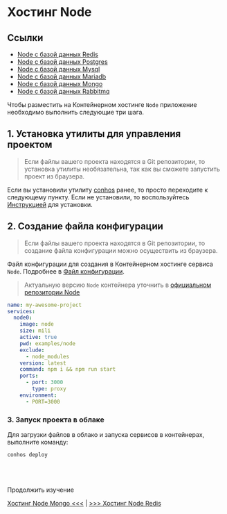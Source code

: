 # Хостинг Node

## Ссылки

- [Node с базой данных Redis](./HostingNodeRedis.md)  
- [Node с базой данных Postgres](./HostingNodePostgres.md)  
- [Node с базой данных Mysql](./HostingNodeMysql.md)  
- [Node с базой данных Mariadb](./HostingNodeMariadb.md)  
- [Node с базой данных Mongo](./HostingNodeMongo.md)  
- [Node с базой данных Rabbitmq](./HostingNodeRabbitmq.md)  


Чтобы разместить на Контейнерном хостинге `Node` приложение необходимо выполнить следующие три шага.

## 1. Установка утилиты для управления проектом

> Если файлы вашего проекта находятся в Git репозитории, то установка утилиты необязательна, так как вы сможете запустить проект из браузера.

Если вы установили утилиту [conhos](https://www.npmjs.com/package/conhos) ранее, то просто переходите к следующему пункту. Если не установили, то воспользуйтесь [Инструкцией](./GettingStarted.md#введение) для установки.

## 2. Создание файла конфигурации

> Если файлы вашего проекта находятся в Git репозитории, то создание файла конфигурации можно осуществить из браузера.

Файл конфигурации для создания в Контейнерном хостинге сервиса `Node`. Подробнее в [Файл конфигурации](./ConfigFile.md#пример_файла_конфигурации).

> Актуальную версию `Node` контейнера уточнить в [официальном репозитории Node](https://hub.docker.com/_/node/tags)

```yml
name: my-awesome-project
services:
  node0:
    image: node
    size: mili
    active: true
    pwd: examples/node
    exclude:
      - node_modules
    version: latest
    command: npm i && npm run start
    ports:
      - port: 3000
        type: proxy
    environment:
      - PORT=3000
```

### 3. Запуск проекта в облаке

Для загрузки файлов в облако и запуска сервисов в контейнерах, выполните команду:

```sh
conhos deploy
```

<div style="margin-top: 4rem;"></div>

Продолжить изучение

[Хостинг Node Mongo <<<](./HostingNodeMongo.md) | [>>> Хостинг Node Redis](./HostingNodeRedis.md)

